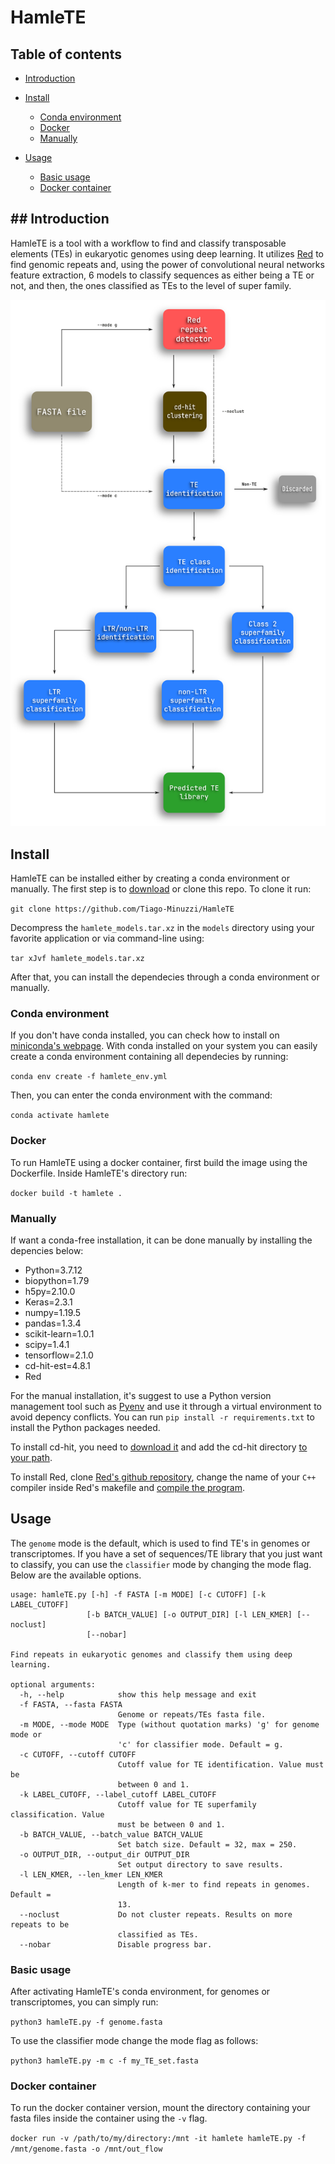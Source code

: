 # HamleTE

## Table of contents

- [Introduction](#intro)

- [Install](#installation)
  
  - [Conda environment](#conda)
  - [Docker](#docker)
  - [Manually](#depends)

- [Usage](#usage)
  
  - [Basic usage](#basic)
  - [Docker container](#udocker)

## ## Introduction<a name="intro"></a>

HamleTE is a tool with a workflow to find and classify transposable elements (TEs) in eukaryotic genomes using deep learning.
It utilizes [Red](https://github.com/BioinformaticsToolsmith/Red) to find genomic repeats and, using the power of convolutional neural networks feature extraction, 6 models to classify sequences as either being a TE or not, and then, the ones classified as TEs to the level of super family.

<img title="" src="https://github.com/Tiago-Minuzzi/HamleTE/blob/dev/img/workflow.png" width="600">

## Install <a name="installation"></a>

HamleTE can be installed either by creating a conda environment or manually. The first step is to [download](https://github.com/Tiago-Minuzzi/HamleTE/archive/refs/heads/main.zip) or clone this repo. To clone it run:

`git clone https://github.com/Tiago-Minuzzi/HamleTE`

Decompress the `hamlete_models.tar.xz`  in the `models` directory using your favorite application or via command-line using:

`tar xJvf hamlete_models.tar.xz`

After that, you can install the dependecies through a conda environment or manually.

### Conda environment <a name="conda"></a>

If you don't have conda installed, you can check how to install on [miniconda's webpage](https://docs.conda.io/en/latest/miniconda.html). With conda installed on your system you can easily create a conda environment containing all dependecies by running:

`conda env create -f hamlete_env.yml`

Then, you can enter the conda environment with the command:

`conda activate hamlete`

### Docker <a name="docker"></a>

To run HamleTE using a docker container, first build the image using the Dockerfile. Inside HamleTE's directory run:

`docker build -t hamlete .`

### Manually <a name="depends"></a>

If want a conda-free installation, it can be done manually by installing the depencies below:

- Python=3.7.12
- biopython=1.79
- h5py=2.10.0
- Keras=2.3.1
- numpy=1.19.5
- pandas=1.3.4
- scikit-learn=1.0.1
- scipy=1.4.1
- tensorflow=2.1.0
- cd-hit-est=4.8.1
- Red

For the manual installation, it's suggest to use a Python version management tool such as [Pyenv](https://github.com/pyenv/pyenv) and use it through a virtual environment to avoid depency conflicts. You can run `pip install -r requirements.txt` to install the Python packages needed.

To install cd-hit, you need to [download it](https://github.com/weizhongli/cdhit/releases/download/V4.8.1/cd-hit-v4.8.1-2019-0228.tar.gz) and add the cd-hit directory [to your path](https://linuxize.com/post/how-to-add-directory-to-path-in-linux/).

To install Red, clone [Red's github repository](https://github.com/BioinformaticsToolsmith/Red), change the name of your `C++` compiler inside Red's makefile and [compile the program](https://github.com/BioinformaticsToolsmith/Red/blob/master/src_2.0/HowToCompile.txt).

## Usage <a name="usage"></a>

The `genome` mode is the default, which is used to find TE's in genomes or transcriptomes. If you have a set of sequences/TE library that you just want to classify, you can use the `classifier` mode by changing the mode flag. Below are the available options.

```
usage: hamleTE.py [-h] -f FASTA [-m MODE] [-c CUTOFF] [-k LABEL_CUTOFF]
                 [-b BATCH_VALUE] [-o OUTPUT_DIR] [-l LEN_KMER] [--noclust]
                 [--nobar]

Find repeats in eukaryotic genomes and classify them using deep learning.

optional arguments:
  -h, --help            show this help message and exit
  -f FASTA, --fasta FASTA
                        Genome or repeats/TEs fasta file.
  -m MODE, --mode MODE  Type (without quotation marks) 'g' for genome mode or
                        'c' for classifier mode. Default = g.
  -c CUTOFF, --cutoff CUTOFF
                        Cutoff value for TE identification. Value must be
                        between 0 and 1.
  -k LABEL_CUTOFF, --label_cutoff LABEL_CUTOFF
                        Cutoff value for TE superfamily classification. Value
                        must be between 0 and 1.
  -b BATCH_VALUE, --batch_value BATCH_VALUE
                        Set batch size. Default = 32, max = 250.
  -o OUTPUT_DIR, --output_dir OUTPUT_DIR
                        Set output directory to save results.
  -l LEN_KMER, --len_kmer LEN_KMER
                        Length of k-mer to find repeats in genomes. Default =
                        13.
  --noclust             Do not cluster repeats. Results on more repeats to be
                        classified as TEs.
  --nobar               Disable progress bar.
```

### Basic usage <a name="basic"></a>

After activating HamleTE's conda environment, for genomes or transcriptomes, you can simply run:

`python3 hamleTE.py -f genome.fasta`

To use the classifier mode change the mode flag as follows:

`python3 hamleTE.py -m c -f my_TE_set.fasta`

### Docker container <a name="udocker"></a>

To run the docker container version, mount the directory containing your fasta files inside the container using the `-v` flag.

`docker run -v /path/to/my/directory:/mnt -it hamlete hamleTE.py -f /mnt/genome.fasta -o /mnt/out_flow`
